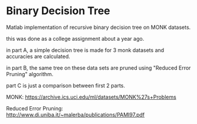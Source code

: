 # Binary Decision Tree
Matlab implementation of recursive binary decision tree on MONK datasets.

this was done as a college assignment about a year ago.


in part A, a simple decision tree is made for 3 monk datasets and accuracies are calculated.

in part B, the same tree on these data sets are pruned using "Reduced Error Pruning" algorithm.

part C is just a comparison between first 2 parts.

MONK: https://archive.ics.uci.edu/ml/datasets/MONK%27s+Problems

Reduced Error Pruning: http://www.di.uniba.it/~malerba/publications/PAMI97.pdf
